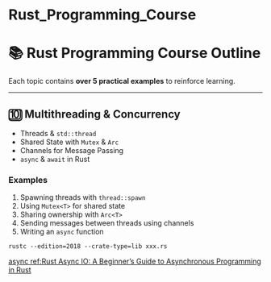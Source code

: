 # Rust_Programming_Course

# **📚 Rust Programming Course Outline**
Each topic contains **over 5 practical examples** to reinforce learning.

---

## **🔟 Multithreading & Concurrency**
- Threads & `std::thread`
- Shared State with `Mutex` & `Arc`
- Channels for Message Passing
- `async` & `await` in Rust

### **Examples**
1. Spawning threads with `thread::spawn`
2. Using `Mutex<T>` for shared state
3. Sharing ownership with `Arc<T>`
4. Sending messages between threads using channels
5. Writing an `async` function

```rustc
rustc --edition=2018 --crate-type=lib xxx.rs

```
[async ref:Rust Async IO: A Beginner’s Guide to Asynchronous Programming in Rust](https://medium.com/@tzutoo/rust-async-io-a-beginners-guide-to-asynchronous-programming-in-rust-600219226c82)



